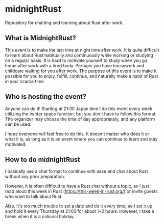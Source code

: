 # midnightRust
Repository for chatting and learning about Rust after work.

## What is MidnightRust?
This event is to make the last time at night time after work. It is quite difficult to learn about Rust habitually and continuously while working or studying on a regular basis. It is hard to motivate yourself to study when you go home after work with a tired body. Perhaps you have housework and childcare waiting for you after work. The purpose of this event is to make it possible for you to enjoy, fulfill, continue, and naturally make a habit of Rust in your scarce time

## Who is hosting the event?
Anyone can do it! Starting at 21:00 Japan time I do this event every week utilizing the twitter space function, but you don't have to follow this format. The organizer may choose the time of day appropriately, and any platform can be used.

I hope everyone will feel free to do this. It doesn't matter who does it or what it is, as long as it is an event where you can continue to learn and stay motivated.

## How to do midnightRust
I basically use a chat format to continue with ease and chat about Rust without any prior preparation.

However, it is often difficult to have a Rust chat without a topic, so I just read aloud this week in Rust (https://this-week-in-rust.org/) or invite guests who want to talk about Rust.

Also, it's too much trouble to set a date and do it every time, so I set it up and hold it every Thursday at 21:00 for about 1~2 hours. However, I take a break when it is a national holiday.
